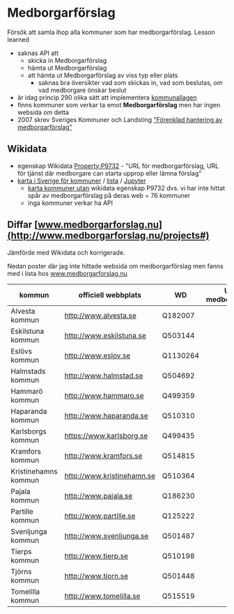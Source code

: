 # Medborgarförslag
Försök att samla ihop alla kommuner som har medborgarförslag. Lesson learned
* saknas API att 
  * skicka in Medborgarförslag
  * hämta ut Medborgarförslag
  * att hämta ut Medborgarförslag av viss typ eller plats
    * saknas bra översikter vad som skickas in, vad som beslutas, om vad medborgare önskar beslut 
* är idag princip 290 olika sätt att implementera [kommunallagen](https://www.riksdagen.se/sv/dokument-lagar/dokument/svensk-forfattningssamling/kommunallag-2017725_sfs-2017-725)
* finns kommuner som verkar ta emot **Medborgarförslag** men har ingen websida om detta
* 2007 skrev Sveriges Kommuner och Landsting ["Förenklad hantering av medborgarförslag"](https://skr.se/download/18.14995aea175214466cfbf75/1602843763296/07042.pdf)

## Wikidata ##
* egenskap Wikidata [Property:P9732](https://www.wikidata.org/wiki/Property:P9732) - "URL för medborgarförslag, URL för tjänst där medborgare can starta upprop eller lämna förslag" 
* [karta i Sverige för kommuner](https://w.wiki/3z5Q) / [lista](https://w.wiki/3$wk) / [Jupyter](https://github.com/salgo60/medborgarforslag/blob/main/Jupyter/Medborgarf%C3%B6rslag%20WIkidata.ipynb)
  * [karta kommuner utan](https://w.wiki/3z5K) wikidata egenskap P9732 dvs. vi har inte hittat spår av medborgarförslag på deras web = 76 kommuner
  * inga kommuner verkar ha API 

## Diffar [www.medborgarforslag.nu](http://www.medborgarforslag.nu/projects#)
Jämförde med Wikidata och korrigerade.

Nedan poster där jag inte hittade websida om medborgarförslag men fanns med i lista hos www.medborgarforslag.nu

|kommun              |officiell webbplats       |WD      |URL för medborgarförslag|
|--------------------|--------------------------|--------|--------------------------|
|Alvesta kommun      |http://www.alvesta.se     |Q182007 |                          |
|Eskilstuna kommun   |http://www.eskilstuna.se  |Q503144 |                          |
|Eslövs kommun      |http://www.eslov.se       |Q1130264|                          |
|Halmstads kommun    |http://www.halmstad.se    |Q504692 |                          |
|Hammarö kommun     |http://www.hammaro.se     |Q499359 |                          |
|Haparanda kommun    |http://www.haparanda.se   |Q510310 |                          |
|Karlsborgs kommun   |https://www.karlsborg.se  |Q499435 |                          |
|Kramfors kommun     |http://www.kramfors.se    |Q514815 |                          |
|Kristinehamns kommun|http://www.kristinehamn.se|Q510364 |                          |
|Pajala kommun       |http://www.pajala.se      |Q186230 |                          |
|Partille kommun     |http://www.partille.se    |Q125222 |                          |
|Svenljunga kommun   |http://www.svenljunga.se  |Q501487 |                          |
|Tierps kommun       |http://www.tierp.se       |Q510198 |                          |
|Tjörns kommun      |http://www.tjorn.se       |Q501448 |                          |
|Tomelilla kommun    |http://www.tomelilla.se   |Q515519 |                          |
